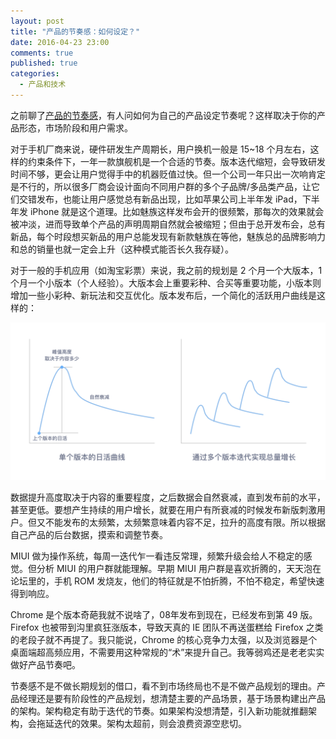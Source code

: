 ```yaml
---
layout: post
title: "产品的节奏感：如何设定？"
date: 2016-04-23 23:00
comments: true
published: true
categories:
  - 产品和技术
---
```


之前聊了[产品的节奏感](http://liujiong.com/posts/product-tempo-1/)，有人问如何为自己的产品设定节奏呢？这样取决于你的产品形态，市场阶段和用户需求。

对于手机厂商来说，硬件研发生产周期长，用户换机一般是 15~18 个月左右，这样的约束条件下，一年一款旗舰机是一个合适的节奏。版本迭代缩短，会导致研发时间不够，更会让用户觉得手中的机器贬值过快。但一个公司一年只出一次响肯定是不行的，所以很多厂商会设计面向不同用户群的多个子品牌/多品类产品，让它们交错发布，也能让用户感觉总有新品出现，比如苹果公司上半年发 iPad，下半年发 iPhone 就是这个道理。比如魅族这样发布会开的很频繁，那每次的效果就会被冲淡，进而导致单个产品的声明周期自然就会被缩短；但由于总开发布会，总有新品，每个时段想买新品的用户总能发现有新款魅族在等他，魅族总的品牌影响力和总的销量也就一定会上升（这种模式能否长久我存疑）。

对于一般的手机应用（如淘宝彩票）来说，我之前的规划是 2 个月一个大版本，1 个月一个小版本（个人经验）。大版本会上重要彩种、合买等重要功能，小版本则增加一些小彩种、新玩法和交互优化。版本发布后，一个简化的活跃用户曲线是这样的：

![迭代和用户数的关系](/images/uploads/product-tempo-2.png)

数据提升高度取决于内容的重要程度，之后数据会自然衰减，直到发布前的水平，甚至更低。要想产生持续的用户增长，就要在用户有所衰减的时候发布新版刺激用户。但又不能发布的太频繁，太频繁意味着内容不足，拉升的高度有限。所以根据自己产品的后台数据，摸索和调整节奏。

MIUI 做为操作系统，每周一迭代乍一看违反常理，频繁升级会给人不稳定的感觉。但分析 MIUI 的用户群就能理解。早期 MIUI 用户群是喜欢折腾的，天天泡在论坛里的，手机 ROM 发烧友，他们的特征就是不怕折腾，不怕不稳定，希望快速得到响应。

Chrome 是个版本奇葩我就不说啥了，08年发布到现在，已经发布到第 49 版。Firefox 也被带到沟里疯狂涨版本，导致天真的 IE 团队不再送蛋糕给 Firefox 之类的老段子就不再提了。我只能说，Chrome 的核心竞争力太强，以及浏览器是个桌面端超高频应用，不需要用这种常规的“术”来提升自己。我等弱鸡还是老老实实做好产品节奏吧。

节奏感不是不做长期规划的借口，看不到市场终局也不是不做产品规划的理由。产品经理还是要有阶段性的产品规划，想清楚主要的产品场景，基于场景构建出产品的架构。架构稳定有助于迭代的节奏。如果架构没想清楚，引入新功能就推翻架构，会拖延迭代的效果。架构太超前，则会浪费资源空悲切。
